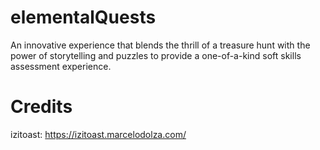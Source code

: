# elementalQuests
An innovative experience that blends the thrill of a treasure hunt with the power of storytelling and puzzles to provide a one-of-a-kind soft skills assessment experience.


# Credits
izitoast: https://izitoast.marcelodolza.com/
